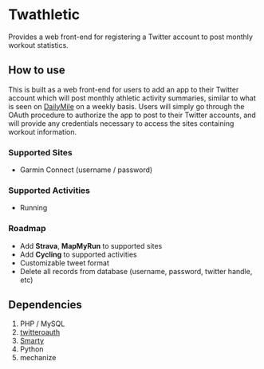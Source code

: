 Twathletic
==========

Provides a web front-end for registering a Twitter account to post monthly workout statistics.


How to use
----------

This is built as a web front-end for users to add an app to their Twitter account which will post monthly athletic activity summaries, similar to what is seen on [DailyMile](http://www.dailymile.com/) on a weekly basis. Users will simply go through the OAuth procedure to authorize the app to post to their Twitter accounts, and will provide any credentials necessary to access the sites containing workout information.

### Supported Sites

 - Garmin Connect (username / password)

### Supported Activities

 - Running

### Roadmap

 - Add **Strava**, **MapMyRun** to supported sites
 - Add **Cycling** to supported activities
 - Customizable tweet format
 - Delete all records from database (username, password, twitter handle, etc)

Dependencies
------------

 1. PHP / MySQL
 2. [twitteroauth](https://github.com/abraham/twitteroauth)
 3. [Smarty](http://www.smarty.net/)
 4. Python
 5. mechanize